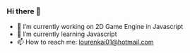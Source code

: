 ### Hi there 👋

- 🔭 I’m currently working on 2D Game Engine in Javascript
- 🌱 I’m currently learning Javascript
- 📫 How to reach me: lourenkai01@hotmail.com

